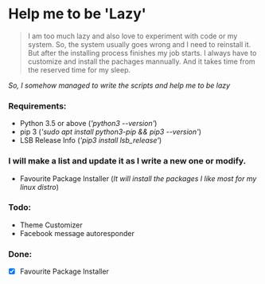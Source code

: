 # Help me to be 'Lazy'

> I am too much lazy and also love to experiment with code
or my system. So, the system usually goes wrong and I need to
reinstall it. But after the installing process finishes my job starts.
I always have to customize and install the pachages mannually.
And it takes time from the reserved time for my sleep.

_So, I somehow managed to write the scripts and help me to be lazy_

### Requirements:

* Python 3.5 or above (_'python3 --version'_)
* pip 3 (_'sudo apt install python3-pip && pip3 --version'_)
* LSB Release Info (_'pip3 install lsb_release'_)

### I will make a list and update it as I write a new one or modify.

* Favourite Package Installer (_It will install the packages I like most for my linux distro_)

### Todo:

* Theme Customizer
* Facebook message autoresponder

### Done:

- [x] Favourite Package Installer
